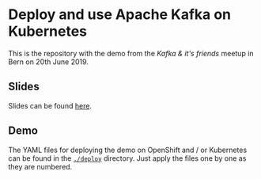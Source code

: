 # Deploy and use Apache Kafka on Kubernetes

This is the repository with the demo from the _Kafka & it's friends_ meetup in Bern on 20th June 2019.

## Slides

Slides can be found [here](https://todo).

## Demo

The YAML files for deploying the demo on OpenShift and / or Kubernetes can be found in the [`./deploy`](./deploy) directory.
Just apply the files one by one as they are numbered.
